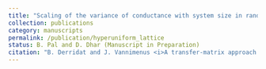 ```yaml
---
title: "Scaling of the variance of conductance with system size in random resistor networks"
collection: publications
category: manuscripts
permalink: /publication/hyperuniform_lattice
status: B. Pal and D. Dhar (Manuscript in Preparation)
citation: "B. Derridat and J. Vannimenus <i>A transfer-matrix approach to random resistor networks</i> J. Phys. A: Math. Gen. 15 (1982) L557-L56"
---
```

